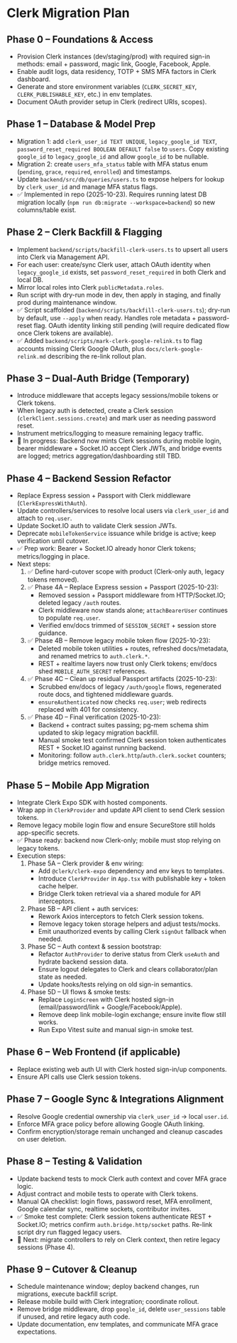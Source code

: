 # Clerk Migration Plan

## Phase 0 – Foundations & Access
- Provision Clerk instances (dev/staging/prod) with required sign-in methods: email + password, magic link, Google, Facebook, Apple.
- Enable audit logs, data residency, TOTP + SMS MFA factors in Clerk dashboard.
- Generate and store environment variables (`CLERK_SECRET_KEY`, `CLERK_PUBLISHABLE_KEY`, etc.) in env templates.
- Document OAuth provider setup in Clerk (redirect URIs, scopes).

## Phase 1 – Database & Model Prep
- Migration 1: add `clerk_user_id TEXT UNIQUE`, `legacy_google_id TEXT`, `password_reset_required BOOLEAN DEFAULT false` to `users`. Copy existing `google_id` to `legacy_google_id` and allow `google_id` to be nullable.
- Migration 2: create `users_mfa_status` table with MFA status enum (`pending`, `grace`, `required`, `enrolled`) and timestamps.
- Update `backend/src/db/queries/users.ts` to expose helpers for lookup by `clerk_user_id` and manage MFA status flags.
- ✅ Implemented in repo (2025-10-23). Requires running latest DB migration locally (`npm run db:migrate --workspace=backend`) so new columns/table exist.

## Phase 2 – Clerk Backfill & Flagging
- Implement `backend/scripts/backfill-clerk-users.ts` to upsert all users into Clerk via Management API.
- For each user: create/sync Clerk user, attach OAuth identity when `legacy_google_id` exists, set `password_reset_required` in both Clerk and local DB.
- Mirror local roles into Clerk `publicMetadata.roles`.
- Run script with dry-run mode in dev, then apply in staging, and finally prod during maintenance window.
- ✅ Script scaffolded (`backend/scripts/backfill-clerk-users.ts`); dry-run by default, use `--apply` when ready. Handles role metadata + password-reset flag. OAuth identity linking still pending (will require dedicated flow once Clerk tokens are available).
- ✅ Added `backend/scripts/mark-clerk-google-relink.ts` to flag accounts missing Clerk Google OAuth, plus `docs/clerk-google-relink.md` describing the re-link rollout plan.

## Phase 3 – Dual-Auth Bridge (Temporary)
- Introduce middleware that accepts legacy sessions/mobile tokens or Clerk tokens.
- When legacy auth is detected, create a Clerk session (`clerkClient.sessions.create`) and mark user as needing password reset.
- Instrument metrics/logging to measure remaining legacy traffic.
- 🔄 In progress: Backend now mints Clerk sessions during mobile login, bearer middleware + Socket.IO accept Clerk JWTs, and bridge events are logged; metrics aggregation/dashboarding still TBD.

## Phase 4 – Backend Session Refactor
- Replace Express session + Passport with Clerk middleware (`ClerkExpressWithAuth`).
- Update controllers/services to resolve local users via `clerk_user_id` and attach to `req.user`.
- Update Socket.IO auth to validate Clerk session JWTs.
- Deprecate `mobileTokenService` issuance while bridge is active; keep verification until cutover.
- ✅ Prep work: Bearer + Socket.IO already honor Clerk tokens; metrics/logging in place.
- Next steps:
  1. ✅ Define hard-cutover scope with product (Clerk-only auth, legacy tokens removed).
  2. ✅ Phase 4A – Replace Express session + Passport (2025-10-23):
     - Removed session + Passport middleware from HTTP/Socket.IO; deleted legacy `/auth` routes.
     - Clerk middleware now stands alone; `attachBearerUser` continues to populate `req.user`.
     - Verified env/docs trimmed of `SESSION_SECRET` + session store guidance.
  3. ✅ Phase 4B – Remove legacy mobile token flow (2025-10-23):
     - Deleted mobile token utilities + routes, refreshed docs/metadata, and renamed metrics to `auth.clerk.*`.
     - REST + realtime layers now trust only Clerk tokens; env/docs shed `MOBILE_AUTH_SECRET` references.
  4. ✅ Phase 4C – Clean up residual Passport artifacts (2025-10-23):
     - Scrubbed env/docs of legacy `/auth/google` flows, regenerated route docs, and tightened middleware guards.
     - `ensureAuthenticated` now checks `req.user`; web redirects replaced with 401 for consistency.
  5. ✅ Phase 4D – Final verification (2025-10-23):
     - Backend + contract suites passing; pg-mem schema shim updated to skip legacy migration backfill.
     - Manual smoke test confirmed Clerk session token authenticates REST + Socket.IO against running backend.
     - Monitoring: follow `auth.clerk.http`/`auth.clerk.socket` counters; bridge metrics removed.

## Phase 5 – Mobile App Migration
- Integrate Clerk Expo SDK with hosted components.
- Wrap app in `ClerkProvider` and update API client to send Clerk session tokens.
- Remove legacy mobile login flow and ensure SecureStore still holds app-specific secrets.
- ✅ Phase ready: backend now Clerk-only; mobile must stop relying on legacy tokens.
- Execution steps:
  1. Phase 5A – Clerk provider & env wiring:
     - Add `@clerk/clerk-expo` dependency and env keys to templates.
     - Introduce `ClerkProvider` in `App.tsx` with publishable key + token cache helper.
     - Bridge Clerk token retrieval via a shared module for API interceptors.
  2. Phase 5B – API client + auth services:
     - Rework Axios interceptors to fetch Clerk session tokens.
     - Remove legacy token storage helpers and adjust tests/mocks.
     - Emit unauthorized events by calling Clerk `signOut` fallback when needed.
  3. Phase 5C – Auth context & session bootstrap:
     - Refactor `AuthProvider` to derive status from Clerk `useAuth` and hydrate backend session data.
     - Ensure logout delegates to Clerk and clears collaborator/plan state as needed.
     - Update hooks/tests relying on old sign-in semantics.
  4. Phase 5D – UI flows & smoke tests:
     - Replace `LoginScreen` with Clerk hosted sign-in (email/password/link + Google/Facebook/Apple).
     - Remove deep link mobile-login exchange; ensure invite flow still works.
     - Run Expo Vitest suite and manual sign-in smoke test.

## Phase 6 – Web Frontend (if applicable)
- Replace existing web auth UI with Clerk hosted sign-in/up components.
- Ensure API calls use Clerk session tokens.

## Phase 7 – Google Sync & Integrations Alignment
- Resolve Google credential ownership via `clerk_user_id` → local `user.id`.
- Enforce MFA grace policy before allowing Google OAuth linking.
- Confirm encryption/storage remain unchanged and cleanup cascades on user deletion.

## Phase 8 – Testing & Validation
- Update backend tests to mock Clerk auth context and cover MFA grace logic.
- Adjust contract and mobile tests to operate with Clerk tokens.
- Manual QA checklist: login flows, password reset, MFA enrollment, Google calendar sync, realtime sockets, contributor invites.
- ✅ Smoke test complete: Clerk session tokens authenticate REST + Socket.IO; metrics confirm `auth.bridge.http/socket` paths. Re-link script dry run flagged legacy users.
- 📝 Next: migrate controllers to rely on Clerk context, then retire legacy sessions (Phase 4).

## Phase 9 – Cutover & Cleanup
- Schedule maintenance window; deploy backend changes, run migrations, execute backfill script.
- Release mobile build with Clerk integration; coordinate rollout.
- Remove bridge middleware, drop `google_id`, delete `user_sessions` table if unused, and retire legacy auth code.
- Update documentation, env templates, and communicate MFA grace expectations.
